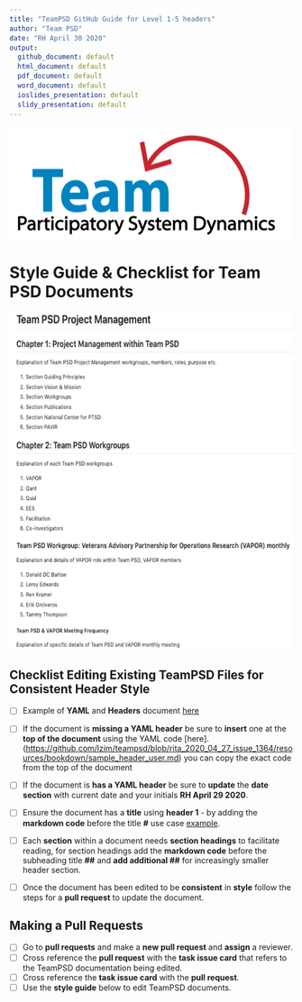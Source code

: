 ```yaml
---
title: "TeamPSD GitHub Guide for Level 1-5 headers"
author: "Team PSD"
date: "RH April 30 2020"
output: 
  github_document: default
  html_document: default
  pdf_document: default
  word_document: default
  ioslides_presentation: default
  slidy_presentation: default
---
```


<img src = "https://github.com/lzim/teampsd/blob/teampsd_style/teampsd_logo/team_psd_logo_sm.png"
     height = "200" width = "600">  
     
# Style Guide & Checklist for Team PSD Documents

<img src = "https://github.com/lzim/teampsd/blob/rita_2020_04_27_issue_1364/resources/bookdown/document_header_guide_example.png" height = "600" width = "600">  


## Checklist Editing Existing TeamPSD Files for Consistent Header Style 
- [ ] Example of **YAML** and **Headers** document [here](https://github.com/lzim/teampsd/blob/rita_2020_04_27_issue_1364/resources/bookdown/sample_header_user.md) 
- [ ] If the document is **missing a YAML header** be sure to **insert** one at the **top of the document** using the YAML code [here].(https://github.com/lzim/teampsd/blob/rita_2020_04_27_issue_1364/resources/bookdown/sample_header_user.md) you can copy the exact code from the top of the document  
- [ ] If the document is **has a YAML header** be sure to **update** the **date section** with current date and your initials **RH April 29 2020**.
- [ ] Ensure the document has a **title** using **header 1** - by adding the **markdown code** before the title **#** use case [example](https://github.com/lzim/teampsd/edit/master/resources/training_guides/github/repositories.md).  
- [ ] Each **section** within a document needs **section headings** to facilitate reading, for section headings add the **markdown code** before the subheading title **##** and **add additional ##** for increasingly smaller header section.
- [ ] Once the document has been edited to be **consistent** in **style** follow the steps for a **pull request** to update the document. 


## Making a Pull Requests
- [ ] Go to **pull requests** and  make a **new pull request** and **assign** a reviewer. 
- [ ] Cross reference the **pull request** with the **task issue card** that refers to the TeamPSD documentation being edited.
- [ ] Cross reference the **task issue card** with the **pull request**.
- [ ] Use the **style guide** below to edit TeamPSD documents. 

